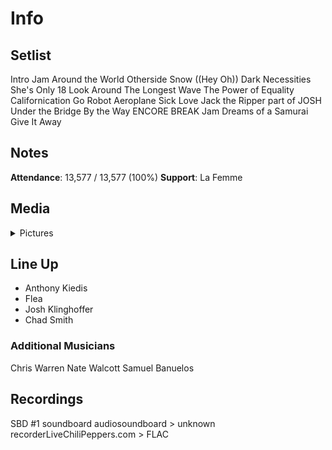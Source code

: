 # Info

## Setlist

Intro Jam
Around the World
Otherside
Snow ((Hey Oh))
Dark Necessities
She's Only 18
Look Around
The Longest Wave
The Power of Equality
Californication
Go Robot
Aeroplane
Sick Love
Jack the Ripper part of JOSH
Under the Bridge
By the Way
ENCORE BREAK
Jam
Dreams of a Samurai
Give It Away

## Notes

**Attendance**: 13,577 / 13,577 (100%)
**Support**: La Femme

## Media 

<details>
  <summary>Pictures</summary>
  <!--<img alt="Setlist" title="Setlist" src="_.jpg" height="200" />
  <img alt="Clipping" title="Clipping" src="_.jpg" height="200" />
  <img alt="Flyer" title="Flyer" src="_.jpg" height="200" />-->
</details>

## Line Up

* Anthony Kiedis
* Flea
* Josh Klinghoffer
* Chad Smith

### Additional Musicians

Chris Warren  Nate Walcott  Samuel Banuelos

## Recordings

SBD #1
soundboard audiosoundboard > unknown recorderLiveChiliPeppers.com > FLAC